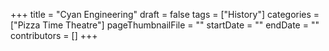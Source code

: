 +++
title = "Cyan Engineering"
draft = false
tags = ["History"]
categories = ["Pizza Time Theatre"]
pageThumbnailFile = ""
startDate = ""
endDate = ""
contributors = []
+++
